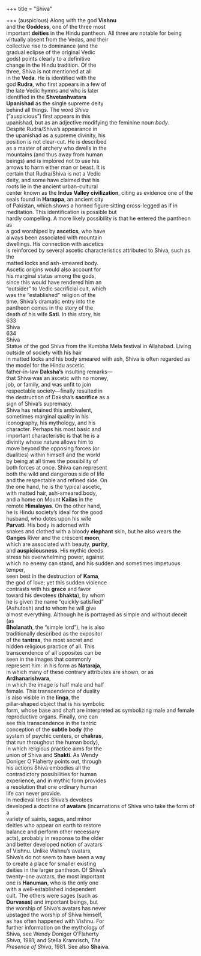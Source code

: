 +++
title = "Shiva"

+++
(auspicious) Along with the god **Vishnu**  
and the **Goddess**, one of the three most  
important **deities** in the Hindu pantheon. All three are notable for being virtually absent from the Vedas, and their  
collective rise to dominance (and the  
gradual eclipse of the original Vedic  
gods) points clearly to a definitive  
change in the Hindu tradition. Of the  
three, Shiva is not mentioned at all  
in the **Veda**. He is identified with the  
god **Rudra**, who first appears in a few of  
the late Vedic hymns and who is later  
identified in the **Shvetashvatara**  
**Upanishad** as the single supreme deity  
behind all things. The word *Shiva*  
(“auspicious”) first appears in this  
upanishad, but as an adjective modifying the feminine noun *body*.  
Despite Rudra/Shiva’s appearance in  
the upanishad as a supreme divinity, his  
position is not clear-cut. He is described  
as a master of archery who dwells in the  
mountains (and thus away from human  
beings) and is implored not to use his  
arrows to harm either man or beast. It is  
certain that Rudra/Shiva is not a Vedic  
deity, and some have claimed that his  
roots lie in the ancient urban-cultural  
center known as the **Indus Valley civilization**, citing as evidence one of the  
seals found in **Harappa**, an ancient city  
of Pakistan, which shows a horned figure sitting cross-legged as if in meditation. This identification is possible but  
hardly compelling. A more likely possibility is that he entered the pantheon as  
a god worshiped by **ascetics**, who have  
always been associated with mountain  
dwellings. His connection with ascetics  
is reinforced by several ascetic characteristics attributed to Shiva, such as the  
matted locks and ash-smeared body.  
Ascetic origins would also account for  
his marginal status among the gods,  
since this would have rendered him an  
“outsider” to Vedic sacrificial cult, which  
was the “established” religion of the  
time. Shiva’s dramatic entry into the  
pantheon comes in the story of the  
death of his wife **Sati**. In this story, his  
633  
Shiva  
634  
Shiva  
Statue of the god Shiva from the Kumbha Mela festival in Allahabad. Living outside of society with his hair  
in matted locks and his body smeared with ash, Shiva is often regarded as the model for the Hindu ascetic.  
father-in-law **Daksha’s** insulting remarks—  
that Shiva was an ascetic with no money,  
job, or family, and was unfit to join  
respectable society—finally resulted in  
the destruction of Daksha’s **sacrifice** as a  
sign of Shiva’s supremacy.  
Shiva has retained this ambivalent,  
sometimes marginal quality in his  
iconography, his mythology, and his  
character. Perhaps his most basic and  
important characteristic is that he is a  
divinity whose nature allows him to  
move beyond the opposing forces (or  
dualities) within himself and the world  
by being at all times the possibility of  
both forces at once. Shiva can represent  
both the wild and dangerous side of life  
and the respectable and refined side. On  
the one hand, he is the typical ascetic,  
with matted hair, ash-smeared body,  
and a home on Mount **Kailas** in the  
remote **Himalayas**. On the other hand,  
he is Hindu society’s ideal for the good  
husband, who dotes upon his wife  
**Parvati**. His body is adorned with  
snakes and clothed with a bloody **elephant** skin, but he also wears the  
**Ganges** River and the crescent **moon**,  
which are associated with beauty, **purity**,  
and **auspiciousness**. His mythic deeds  
stress his overwhelming power, against  
which no enemy can stand, and his sudden and sometimes impetuous temper,  
seen best in the destruction of **Kama**,  
the god of love; yet this sudden violence  
contrasts with his **grace** and favor  
toward his devotees (**bhakta**), by whom  
he is given the name “quickly satisfied”  
(Ashutosh) and to whom he will give  
almost everything. Although he is portrayed as simple and without deceit (as  
**Bholanath**, the “simple lord”), he is also  
traditionally described as the expositor  
of the **tantras**, the most secret and  
hidden religious practice of all. This  
transcendence of all opposites can be  
seen in the images that commonly  
represent him: in his form as **Nataraja**,  
in which many of these contrary attributes are shown, or as **Ardhanarishvara**,  
in which the image is half male and half  
female. This transcendence of duality  
is also visible in the **linga**, the  
pillar-shaped object that is his symbolic  
form, whose base and shaft are interpreted as symbolizing male and female  
reproductive organs. Finally, one can  
see this transcendence in the tantric  
conception of the **subtle body** (the  
system of psychic centers, or **chakras**,  
that run throughout the human body),  
in which religious practice aims for the  
union of Shiva and **Shakti**. As Wendy  
Doniger O’Flaherty points out, through  
his actions Shiva embodies all the  
contradictory possibilities for human  
experience, and in mythic form provides  
a resolution that one ordinary human  
life can never provide.  
In medieval times Shiva’s devotees  
developed a doctrine of **avatars** (incarnations of Shiva who take the form of a  
variety of saints, sages, and minor  
deities who appear on earth to restore  
balance and perform other necessary  
acts), probably in response to the older  
and better developed notion of avatars  
of Vishnu. Unlike Vishnu’s avatars,  
Shiva’s do not seem to have been a way  
to create a place for smaller existing  
deities in the larger pantheon. Of Shiva’s  
twenty-one avatars, the most important  
one is **Hanuman**, who is the only one  
with a well-established independent  
cult. The others were sages (such as  
**Durvasas**) and important beings, but  
the worship of Shiva’s avatars has never  
upstaged the worship of Shiva himself,  
as has often happened with Vishnu. For  
further information on the mythology of  
Shiva, see Wendy Doniger O’Flaherty  
*Shiva*, 1981; and Stella Kramrisch, *The*  
*Presence of Shiva*, 1981. See also **Shaiva**.